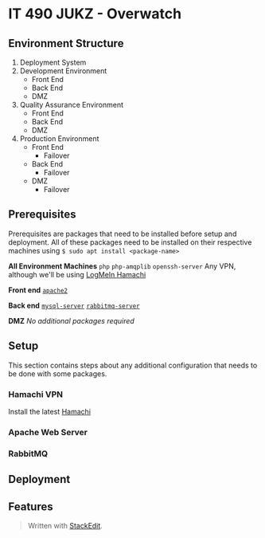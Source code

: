 
# IT 490 JUKZ - Overwatch 
## Environment Structure
1. Deployment System 
2. Development Environment
	* Front End
	* Back End
	* DMZ 
3. Quality Assurance Environment
	* Front End
	* Back End
	* DMZ 
5. Production Environment
	* Front End
		* Failover
	* Back End
		* Failover
	* DMZ 
		* Failover

## Prerequisites
Prerequisites are packages that need to be installed before setup and deployment. All of these packages need to be installed on their respective machines using ``$ sudo apt install <package-name>``

**All Environment Machines**
``php``
``php-amqplib``
``openssh-server``
Any VPN, although we'll be using [LogMeIn Hamachi](#hamachi-vpn) 

**Front end**
[``apache2``](#apache-web-server)

**Back end**
[``mysql-server``](#mysql-server)
[``rabbitmq-server``](#rabbitmq)

**DMZ**
_No additional packages required_

## Setup
This section contains steps about any additional configuration that needs to be done with some packages.
### Hamachi VPN
Install the latest [Hamachi](https://www.vpn.net/linux)
### Apache Web Server
### RabbitMQ
### 
## Deployment
## Features


> Written with [StackEdit](https://stackedit.io/).
<!--stackedit_data:
eyJoaXN0b3J5IjpbLTgyNTMzOTI5MSw2MjI1MjA2NjAsMTg0NT
g5MTg5Miw0MzE4OTkyMCw4NTU5NjAxNSw5Mjg2NzY5OTcsMTEx
NTczNzA0MSw5MDEyOTQzMjEsMTQ4MDcxNDM5OSwtMTM2MTI2OD
YxMCwxMjU3MTg3Mjc2LDE5NDc5MjY0MjAsLTE2MTAxMzAxNDAs
LTM3ODY0MDYyXX0=
-->